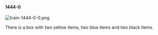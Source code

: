 #### 1444-0
![train-1444-0-0.png](https://github.com/lil-lab/nlvr/raw/master/nlvr/train/images/46/train-1444-0-0.png "train-1444-0-0.png")

There is a box with two yellow items, two blue items and two black items.